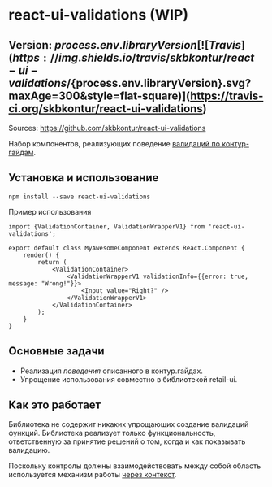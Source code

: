 # react-ui-validations (WIP) 
## Version: ${process.env.libraryVersion} [![Travis](https://img.shields.io/travis/skbkontur/react-ui-validations/${process.env.libraryVersion}.svg?maxAge=300&style=flat-square)](https://travis-ci.org/skbkontur/react-ui-validations)

Sources: https://github.com/skbkontur/react-ui-validations

Набор компонентов, реализующих поведение [валидаций по контур-гайдам](https://guides.kontur.ru/principles/validation/).
                
## Установка и использование


    npm install --save react-ui-validations

Пример использования

    import {ValidationContainer, ValidationWrapperV1} from 'react-ui-validations';

    export default class MyAwesomeComponent extends React.Component {
        render() {
            return (
                <ValidationContainer>
                    <ValidationWrapperV1 validationInfo={{error: true, message: "Wrong!"}}>
                        <Input value="Right?" />
                    </ValidationWrapperV1>
                </ValidationContainer>
            );
        }
    }

## Основные задачи

* Реализация *поведения* описанного в контур.гайдах.
* Упрощение использования совместно в библиотекой retail-ui.



## Как это работает

Библиотека не содержит никаких упрощающих создание валидаций функций.
Библиотека реализует только функциональность, ответственную за принятие решений о том,
когда и как показывать валидацию.

Поскольку контролы должны взаимодействовать между собой область используется механизм работы
[через контекст](https://facebook.github.io/react/docs/context.html#parent-child-coupling).
